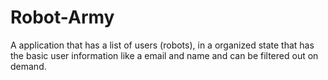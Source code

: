 # Robot-Army
A application that has a list of users (robots), in a organized state that has the basic user information like a email and name and can be filtered out on demand.
